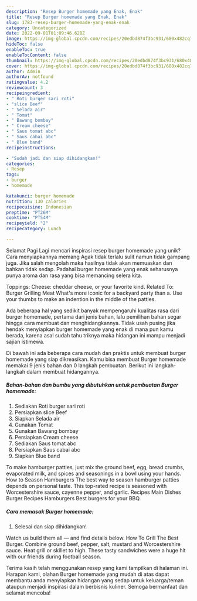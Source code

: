 ```yaml
---
description: "Resep Burger homemade yang Enak, Enak"
title: "Resep Burger homemade yang Enak, Enak"
slug: 1783-resep-burger-homemade-yang-enak-enak
category: Uncategorized
date: 2022-09-01T01:09:46.628Z
image: https://img-global.cpcdn.com/recipes/20edbd874f3bc931/680x482cq70/burger-homemade-foto-resep-utama.jpg
hideToc: false
enableToc: true
enableTocContent: false
thumbnail: https://img-global.cpcdn.com/recipes/20edbd874f3bc931/680x482cq70/burger-homemade-foto-resep-utama.jpg
cover: https://img-global.cpcdn.com/recipes/20edbd874f3bc931/680x482cq70/burger-homemade-foto-resep-utama.jpg
author: Admin
authorAv: notfound
ratingvalue: 4.2
reviewcount: 3
recipeingredient:
- " Roti burger sari roti"
- "slice Beef"
- " Selada air"
- " Tomat"
- " Bawang bombay"
- " Cream cheese"
- " Saus tomat abc"
- " Saus cabai abc"
- " Blue band"
recipeinstructions:

- "Sudah jadi dan siap dihidangkan!"
categories:
- Resep
tags:
- burger
- homemade

katakunci: burger homemade 
nutrition: 130 calories
recipecuisine: Indonesian
preptime: "PT26M"
cooktime: "PT54M"
recipeyield: "2"
recipecategory: Lunch

---
```



Selamat Pagi Lagi mencari inspirasi resep burger homemade yang unik? Cara menyiapkannya memang Agak tidak terlalu sulit namun tidak gampang juga. Jika salah mengolah maka hasilnya tidak akan memuaskan dan bahkan tidak sedap. Padahal burger homemade yang enak seharusnya punya aroma dan rasa yang bisa memancing selera kita.


Toppings: Cheese: cheddar cheese, or your favorite kind. Related To: Burger Grilling Meat What&#39;s more iconic for a backyard party than a. Use your thumbs to make an indention in the middle of the patties.

Ada beberapa hal yang sedikit banyak mempengaruhi kualitas rasa dari burger homemade, pertama dari jenis bahan, lalu pemilihan bahan segar hingga cara membuat dan menghidangkannya. Tidak usah pusing jika hendak menyiapkan burger homemade yang enak di mana pun kamu berada, karena asal sudah tahu triknya maka hidangan ini mampu menjadi sajian istimewa.


Di bawah ini ada beberapa cara mudah dan praktis untuk membuat burger homemade yang siap dikreasikan. Kamu bisa membuat Burger homemade memakai 9 jenis bahan dan 0 langkah pembuatan. Berikut ini langkah-langkah dalam membuat hidangannya.

<!--inarticleads1-->

##### Bahan-bahan dan bumbu yang dibutuhkan untuk pembuatan Burger homemade:

1. Sediakan  Roti burger sari roti
1. Persiapkan slice Beef
1. Siapkan  Selada air
1. Gunakan  Tomat
1. Gunakan  Bawang bombay
1. Persiapkan  Cream cheese
1. Sediakan  Saus tomat abc
1. Persiapkan  Saus cabai abc
1. Siapkan  Blue band


To make hamburger patties, just mix the ground beef, egg, bread crumbs, evaporated milk, and spices and seasonings in a bowl using your hands. How to Season Hamburgers The best way to season hamburger patties depends on personal taste. This top-rated recipe is seasoned with Worcestershire sauce, cayenne pepper, and garlic. Recipes Main Dishes Burger Recipes Hamburgers Best burgers for your BBQ. 

<!--inarticleads2-->

##### Cara memasak Burger homemade:


1. Selesai dan siap dihidangkan!

Watch us build them all — and find details below. How To Grill The Best Burger. Combine ground beef, pepper, salt, mustard and Worcestershire sauce. Heat grill or skillet to high. These tasty sandwiches were a huge hit with our friends during football season. 

Terima kasih telah menggunakan resep yang kami tampilkan di halaman ini. Harapan kami, olahan Burger homemade yang mudah di atas dapat membantu anda menyiapkan hidangan yang sedap untuk keluarga/teman ataupun menjadi inspirasi dalam berbisnis kuliner. Semoga bermanfaat dan selamat mencoba!
